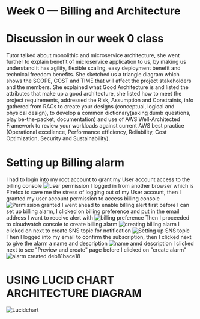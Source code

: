 # Week 0 — Billing and Architecture
# Discussion in our week 0 class
Tutor talked about monolithic and microservice architecture, she went further to explain benefit of microservice application to us, by making us understand it has agility, flexible scaling, easy deployment benefit and technical freedom benefits. She sketched us a triangle diagram which shows the SCOPE, COST and TIME that will affect the project stakeholders and the members.
She explained what Good Architecture is and listed the attributes that make up a good architecture, she listed how to meet the project requirements,  addressed the Risk, Assumption and Constraints, info gathered from RACs to create your designs (conceptual, logical and physical design), to develop a common dictionary(asking dumb questions, play be-the-packet, documentation) and use of AWS Well-Architected Framework  to review your workloads against current AWS best practice (Operational excellence, Performance efficiency, Reliability,  Cost Optimization, Security and Sustainability).

# Setting up Billing alarm
I had to login into my root account to grant my User account access to the  billing console
![user permission](https://user-images.githubusercontent.com/111932225/219644113-a1edccb2-a005-455f-b182-45d392db7241.png)
I logged in from another browser which is Firefox to save  me the stress of logging out of my User account, then  I granted my user account permission to access billing console
![Permission granted](https://user-images.githubusercontent.com/111932225/219645646-f096f588-d721-4c3f-90f7-df0b12f9d33f.png)
I went ahead to enable billing alert first before I can set up billing alarm, I clicked on billing preference and put in the email address I want to receive alert with
![billing preference](https://user-images.githubusercontent.com/111932225/219647064-a108da5a-52e2-4700-b983-4e65421d93ab.png)
Then I proceeded to cloudwatch console to create billing alarm
![creating billing alarm](https://user-images.githubusercontent.com/111932225/219654075-f4ad1c16-d03c-469c-a8c8-d34e06de65f3.png)
I clicked on next to create SNS topic for notification
![Setting up SNS topic](https://user-images.githubusercontent.com/111932225/219654351-66237895-83d7-4ffe-8b88-642dfe0b1980.png)
Then I logged into my email to confirm the subscription, then I clicked next to give the alarm a name and description
![name annd description](https://user-images.githubusercontent.com/111932225/219655891-1f5b7951-c598-4356-b1cc-0c4d4729eb69.png)
I clicked next to see "Preview and create" page before I clicked on "create alarm"
![alarm created](https://user-images.githubusercontent.com/111932225/219656532-3a3fe95e-13b3-427a-b3d2-0c86c0f83eca.png) deb81bace18

# USING LUCID CHART ARCHITECTURE DIAGRAM

![Lucidchart](https://user-images.githubusercontent.com/111932225/219817872-f9382241-1fe6-4480-9d66-80d6f58fbfbf.png)
